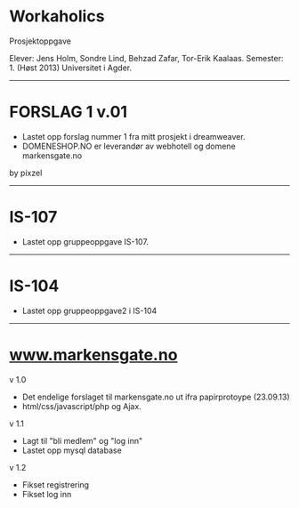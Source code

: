 Workaholics
===========
Prosjektoppgave 

Elever: Jens Holm, Sondre Lind, Behzad Zafar, Tor-Erik Kaalaas.
Semester: 1. (Høst 2013)
Universitet i Agder.



---------------------------------------------------------------------------------------------------------------

# FORSLAG 1 v.01

- Lastet opp forslag nummer 1 fra mitt prosjekt i dreamweaver.
- DOMENESHOP.NO er leverandør av webhotell og domene markensgate.no

by
pixzel

----------------------------------------------------------------------------------------------------------------

# IS-107

- Lastet opp gruppeoppgave IS-107.



----------------------------------------------------------------------------------------------------------------

# IS-104

- Lastet opp gruppeoppgave2 i IS-104



----------------------------------------------------------------------------------------------------------------

# www.markensgate.no

v 1.0
- Det endelige forslaget til markensgate.no ut ifra papirprotoype (23.09.13)
- html/css/javascript/php og Ajax.

v 1.1
- Lagt til "bli medlem" og "log inn"
- Lastet opp mysql database

v 1.2
- Fikset registrering
- Fikset log inn
